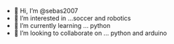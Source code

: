 - 👋 Hi, I’m @sebas2007
- 👀 I’m interested in ...soccer and robotics
- 🌱 I’m currently learning ... python
- 💞️ I’m looking to collaborate on ... python and arduino

<!---
sebas2007/sebas2007 is a ✨ special ✨ repository because its `README.md` (this file) appears on your GitHub profile.
You can click the Preview link to take a look at your changes.
--->
